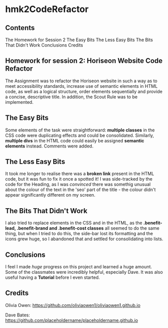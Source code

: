 # hmk2CodeRefactor
## Contents
The Homework for Session 2
The Easy Bits
The Less Easy Bits
The Bits That Didn't Work
Conclusions
Credits
## Homework for session 2: Horiseon Website Code Refactor
The Assignment was to refactor the Horiseon website in such a way as to meet accessibility standards, increase use of semantic elements in HTML code, as well as a logical structure, order elements sequentially and provide a concise, descriptive title. In addition, the Scout Rule was to be implemented.
## The Easy Bits
Some elements of the task were straightforward: **multiple classes** in the CSS code were duplicating effects and could be consolidated. Similarly, **multiple divs** in the HTML code could easily be assigned **semantic elements** instead. Comments were added.
## The Less Easy Bits
It took me longer to realise there was a **broken link** present in the HTML code, but it was fun to fix it once a spotted it! I was side-tracked by the code for the Heading, as I was *convinced* there was somethig unusual about the colour of the text in the 'seo' part of the title - the colour didn't appear significantly different on my screen.
## The Bits That Didn't Work
I also tried to replace elements in the CSS and in the HTML, as the **.benefit-lead, .benefit-brand and .benefit-cost classes** all seemed to do the same thing, but when I tried to do this, the side-bar lost its formatting and the icons grew huge, so I abandoned that and settled for consolidating into lists.
## Conclusions
I feel I made *huge* progress on this project and learned a huge amount. Some of the classmates were incredibly helpful, especially Dave. It was also useful having a **Tutorial** before I even started.
## Credits
Olivia Owen:  https://github.com/oliviaowen1/oliviaowen1.github.io

Dave Bates:    https://github.com/placeholdername/placeholdername.github.io


